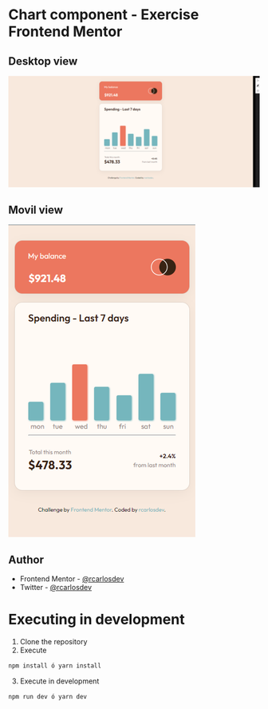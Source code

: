 # Chart component - Exercise Frontend Mentor

## Desktop view

![Design preview for the Expenses chart component coding challenge](./public/images/desktop.png)

## Movil view

![Design preview for the Expenses chart component coding challenge](./public/images/movil.png)

## Author

<!-- - Website - [Add your name here](https://www.your-site.com) -->
- Frontend Mentor - [@rcarlosdev](https://www.frontendmentor.io/profile/rcarlosdev)
- Twitter - [@rcarlosdev](https://www.twitter.com/rcarlosdev)

# Executing in development

1. Clone the repository
2. Execute

```bash
npm install ó yarn install
```

3. Execute in development

```bash
npm run dev ó yarn dev
